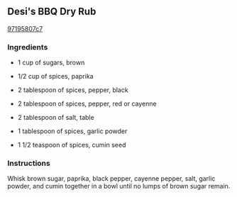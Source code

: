 ## Desi's BBQ Dry Rub

[97195807c7](http://allrecipes.com/recipe/desis-bbq-dry-rub/)

### Ingredients

 - 1 cup of sugars, brown

 - 1/2 cup of spices, paprika

 - 2 tablespoon of spices, pepper, black

 - 2 tablespoon of spices, pepper, red or cayenne

 - 2 tablespoon of salt, table

 - 1 tablespoon of spices, garlic powder

 - 1 1/2 teaspoon of spices, cumin seed

### Instructions

Whisk brown sugar, paprika, black pepper, cayenne pepper, salt, garlic powder, and cumin together in a bowl until no lumps of brown sugar remain.